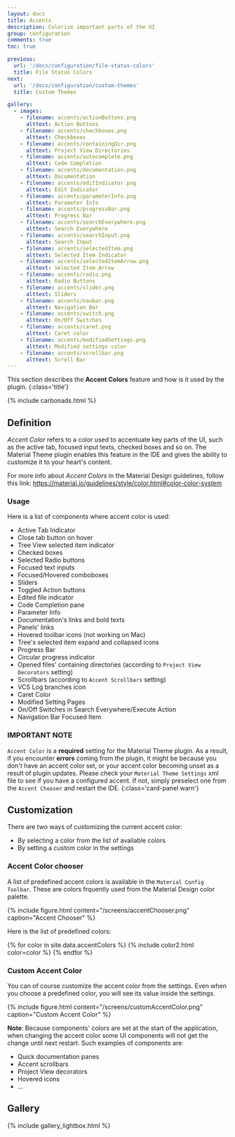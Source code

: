 ```yaml
---
layout: docs
title: Accents
description: Colorize important parts of the UI
group: configuration
comments: true
toc: true

previous:
  url: '/docs/configuration/file-status-colors'
  title: File Status Colors
next:
  url: '/docs/configuration/custom-themes'
  title: Custom Themes

gallery:
  - images:
    - filename: accents/actionButtons.png
      alttext: Action Buttons
    - filename: accents/checkboxes.png
      alttext: Checkboxes
    - filename: accents/containingDir.png
      alttext: Project View Directories
    - filename: accents/autocomplete.png
      alttext: Code Completion
    - filename: accents/documentation.png
      alttext: Documentation
    - filename: accents/editIndicator.png
      alttext: Edit Indicator
    - filename: accents/parameterInfo.png
      alttext: Parameter Info
    - filename: accents/progressBar.png
      alttext: Progress Bar
    - filename: accents/searchEverywhere.png
      alttext: Search Everywhere
    - filename: accents/searchInput.png
      alttext: Search Input
    - filename: accents/selectedItem.png
      alttext: Selected Item Indicator
    - filename: accents/selectedItemArrow.png
      alttext: Selected Item Arrow
    - filename: accents/radio.png
      alttext: Radio Buttons
    - filename: accents/slider.png
      alttext: Sliders
    - filename: accents/navbar.png
      alttext: Navigation Bar
    - filename: accents/switch.png
      alttext: On/Off Switches
    - filename: accents/caret.png
      alttext: Caret color
    - filename: accents/modifiedSettings.png
      alttext: Modified settings color
    - filename: accents/scrollbar.png
      alttext: Scroll Bar
---
```


This section describes the **Accent Colors** feature and how is it used by the plugin.
{:class='title'}

{% include carbonads.html %}

## Definition

_Accent Color_ refers to a color used to accentuate key parts of the UI, such as the active tab, focused input texts, checked boxes and so on. The Material Theme plugin enables this feature in the IDE and gives the ability to customize it to your heart's content.

For more info about _Accent Colors_ in the Material Design guidelines, follow this link: https://material.io/guidelines/style/color.html#color-color-system

### Usage

Here is a list of components where accent color is used:
- Active Tab Indicator
- Close tab button on hover
- Tree View selected item indicator
- Checked boxes
- Selected Radio buttons
- Focused text inputs
- Focused/Hovered comboboxes
- Sliders
- Toggled Action buttons
- Edited file indicator
- Code Completion pane
- Parameter Info
- Documentation's links and bold texts
- Panels' links
- Hovered toolbar icons (not working on Mac)
- Tree's selected item expand and collapsed icons
- Progress Bar
- Circular progress indicator
- Opened files' containing directories (according to `Project View Decorators` setting)
- Scrollbars (according to `Accent Scrollbars` setting)
- VCS Log branches icon
- Caret Color
- Modified Setting Pages
- On/Off Switches in Search Everywhere/Execute Action
- Navigation Bar Focused Item

### IMPORTANT NOTE

`Accent Color` is a **required** setting for the Material Theme plugin. As a result, if you encounter __errors__ coming from the plugin, it might be because you don't have an accent color set, or your accent color becoming unset as a result of plugin updates.
Please check your `Material Theme Settings` xml file to see if you have a configured accent. If not, simply preselect one from the `Accent Chooser` and restart the IDE.
{:class='card-panel warn'}

## Customization

There are two ways of customizing the current accent color:
- By selecting a color from the list of available colors
- By setting a custom color in the settings

### Accent Color chooser

A list of predefined accent colors is available in the `Material Config Toolbar`. These are colors frquently used from the Material Design color palette.

{% include figure.html content="/screens/accentChooser.png" caption="Accent Chooser" %}

Here is the list of predefined colors:

{% for color in site.data.accentColors %}
{% include color2.html color=color %}
{% endfor %}

### Custom Accent Color

You can of course customize the accent color from the settings. Even when you choose a predefined color, you will see its value inside the settings.

{% include figure.html content="/screens/customAccentColor.png" caption="Custom Accent Color" %}

**Note**: Because components' colors are set at the start of the application, when changing the accent color some UI components will not get the change until next restart. Such examples of components are:
- Quick documentation panes
- Accent scrollbars
- Project View decorators
- Hovered icons
- ...


## Gallery

{% include gallery_lightbox.html %}


